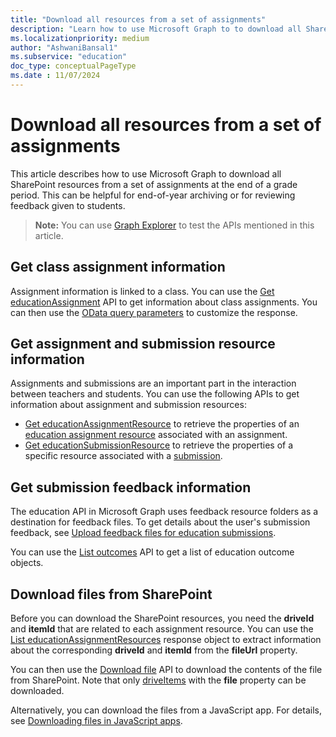 ```yaml
---
title: "Download all resources from a set of assignments"
description: "Learn how to use Microsoft Graph to to download all SharePoint resources from a set of assignments."
ms.localizationpriority: medium
author: "AshwaniBansal1"
ms.subservice: "education"
doc_type: conceptualPageType
ms.date : 11/07/2024
---
```


# Download all resources from a set of assignments

This article describes how to use Microsoft Graph to download all SharePoint resources from a set of assignments at the end of a grade period. This can be helpful for end-of-year archiving or for reviewing feedback given to students.

> **Note:** You can use [Graph Explorer](https://developer.microsoft.com/graph/graph-explorer) to test the APIs mentioned in this article.

## Get class assignment information

Assignment information is linked to a class. You can use the [Get educationAssignment](/graph/api/educationassignment-get) API to get information about class assignments. You can then use the [OData query parameters](/graph/query-parameters) to customize the response.

## Get assignment and submission resource information

Assignments and submissions are an important part in the interaction between teachers and students. You can use the following APIs to get information about assignment and submission resources:

- [Get educationAssignmentResource](/graph/api/educationassignmentresource-get) to retrieve the properties of an [education assignment resource](/graph/api/resources/educationassignmentresource) associated with an assignment.
- [Get educationSubmissionResource](/graph/api/educationsubmissionresource-get) to retrieve the properties of a specific resource associated with a [submission](/graph/api/resources/educationsubmissionresource).

## Get submission feedback information

The education API in Microsoft Graph uses feedback resource folders as a destination for feedback files. To get details about the user's submission feedback, see [Upload feedback files for education submissions](/graph/education-upload-feedback-resource-overview).

You can use the [List outcomes](/graph/api/educationsubmission-list-outcomes) API to get a list of education outcome objects.

## Download files from SharePoint

Before you can download the SharePoint resources, you need the **driveId** and **itemId** that are related to each assignment resource. You can use the [List educationAssignmentResources](/graph/api/educationassignment-list-resources) response object to extract information about the corresponding **driveId** and **itemId** from the **fileUrl** property.

You can then use the [Download file](/graph/api/driveitem-get-content) API to download the contents of the file from SharePoint. Note that only [driveItems](/graph/api/resources/driveitem) with the **file** property can be downloaded.

Alternatively, you can download the files from a JavaScript app. For details, see [Downloading files in JavaScript apps](/graph/api/driveitem-get-content#downloading-files-in-javascript-apps).
